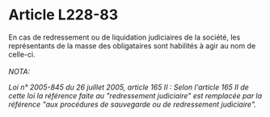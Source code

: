 # Article L228-83

En cas de redressement ou de liquidation judiciaires de la société, les représentants de la masse des obligataires sont habilités à agir au nom de celle-ci.<br/><br/><i>NOTA:<p>Loi n° 2005-845 du 26 juillet 2005, article 165 II : Selon l'article 165 II de cette loi la référence faite au "redressement judiciaire" est remplacée par la référence "aux procédures de sauvegarde ou de redressement judiciaire".</p></i>